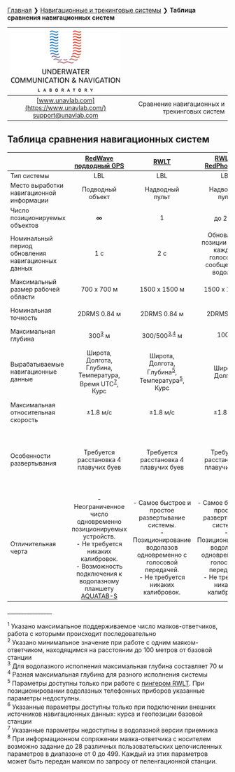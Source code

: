 [Главная](/README_RU) ❯ [Навигационные и трекинговые системы](/navigation_and_tracking_systems_ru) ❯ **Таблица сравнения навигационных систем**

<div style="page-break-after: always;"></div>

| ![logo](/documentation/sm_logo.png) | |
| :---: | ---: |
| [www.unavlab.com](https://www.unavlab.com/) <br/> [support@unavlab.com](mailto:support@unavlab.com) | Сравнение навигационных и трекинговых систем |

<div style="page-break-after: always;"></div>

## Таблица сравнения навигационных систем

|  | [RedWave подводный GPS](/documentation/RU/RedWAVE/RedWAVE_DataBrief_ru.md) | [RWLT](/documentation/RU/RWLT/RWLT_DataBrief_ru.md) | [RWLT](/documentation/RU/RWLT/RWLT_DataBrief_ru.md) + <br/> [RedPhone-DX](/documentation/RU/RedPhone/RedPhone_DX_Specification_ru.md) | [Zima2 USBL](/documentation/RU/Zima/Zima2_DataBrief_ru.md) | [uWave USBL](/documentation/RU/uWAVE/uWAVE_USBL_Modem_Specification_ru.md) | [WAYU](/documentation/RU/WAYU/WAYU_DataBrief_ru.md) | 
| :--- | :---: | :---: | :---: | :---: | :---: | :---: |
| Тип системы  | LBL | LBL | LBL | USBL | USBL | LBL |
| Место выработки навигационной информации | Подводный <br/> объект | Надводный <br/> пульт | Надводный <br/> пульт | Надводный <br/> пульт | Надводный <br/> пульт | Надводный <br/> пульт |
| Число позиционируемых объектов | **∞** | 1 | до 255<sup>[1](#footnote1)</sup> | до 16<sup>[1](#footnote1)</sup> | до 20<sup>[1](#footnote1)</sup> | 1 |
| Номинальный период обновления навигационных данных | 1 с | 2 с | Обновление позиции в конце каждого голосового сообщения от водолаза | ≥ 1<sup>[2](#footnote2)</sup> с | ≥ 3.6<sup>[2](#footnote2)</sup> c | 2 c |
| Максимальный размер рабочей области | 700 х 700 м | 1500 x 1500 м | 1500 x 1500 м | круг R = 3000 м | круг R = 1000 м | 300 x 300 м |
| Номинальная точность | 2DRMS 0.84 м | 2DRMS 0.84 м | 2DRMS 1.5 м | 1° (≈17 м на удалении 1000 м) | 2° (≈35 м на удалении 1000 м) | 2DRMS 1.48 м |
| Максимальная глубина | 300<sup>[3](#footnote3)</sup> м | 300/500<sup>[3](#footnote3)</sup><sup>,[4](#footnote4)</sup> м | 100 м | 300/350/1000<sup>[4](#footnote4)</sup> м | 300 м | 100 м |
| Вырабатываемые навигационные данные | Широта, <br/> Долгота, <br/> Глубина, <br/> Температура, <br/> Время UTC<sup>[7](#footnote7)</sup>, <br/> Курс | Широта, <br/> Долгота, <br/> Глубина<sup>[5](#footnote5)</sup>, <br/> Температура<sup>[5](#footnote5)</sup>, <br/> Курс | Широта, <br/> Долгота  | Дальность, <br/> Азимут, <br/> Глубина, <br/> Заряд батареи, <br/> Широта<sup>[5](#footnote5)</sup>, <br/> Долгота<sup>[6](#footnote6)</sup> | Дальность, <br/> Азимут, <br/> Глубина, <br/> Заряд батареи, <br/> Широта<sup>[6](#footnote6)</sup>, <br/> Долгота<sup>[6](#footnote6)</sup> | Широта, <br/> Долгота, <br/> Курс |
| Максимальная относительная скорость | ±1.8 м/с | ±1.8 м/с | ±1.8 м/с | ±2 м/с | ±1 м/с | ±2 м/с |
| Особенности развертывания | Требуется расстановка 4 плавучих буев | Требуется расстановка 4 плавучих буев | Требуется расстановка 4 плавучих буев | Требуется закрепление базовой станции на жесткой штанге и подключение внешнего GPS и компаса | Требуется закрепление базовой станции на жесткой штанге и подключение внешнего GPS и компаса | Требуется расстановка 4 плавучих буев |
| Отличительная черта | - Неограниченное число одновременно позиционируемых устройств.<br/> - Не требуется никаких калибровок. <br/> - Возможность подключения к водолазному планшету [AQUATAB-S](https://duslate.com/ru/products/aquatab-s/) | - Самое быстрое и простое развертывание системы. <br/> - Позиционирование водолазов одновременно с голосовой передачей. <br/> - Не требуется никаких калибровок. | - Самое быстрое и простое развертывание системы. <br/> - Позиционирование водолазов одновременно с голосовой передачей. <br/> - Не требуется никаких калибровок. | - Работа в автоматическом режиме. <br/> - Возможность передачи пользовательских телеметрических данных от маяка<sup>[8](#footnote8)</sup> | Двусторонняя передача данных | - Максимально доступное решение для любительского применения. <br/> - Не требуется никаких калибровок. |

<div style="page-break-after: always;"></div>
________________  

<a name="footnote1"><sup>1</sup></a> Указано максимальное поддерживаемое число маяков-ответчиков, работа с которыми происходит последовательно  
<a name="footnote2"><sup>2</sup></a> Указано минимальное значение при работе с одним маяком-ответчиком, находящимся на расстоянии до 100 метров от базовой станции  
<a name="footnote3"><sup>3</sup></a> Для водолазного исполнения максимальная глубина составляет 70 м  
<a name="footnote4"><sup>4</sup></a> Разная максимальная глубина для разного исполнения системы  
<a name="footnote5"><sup>5</sup></a> Параметры доступны только при работе с [пингером RWLT](/documentation/RU/RWLT/RWLT_Pinger_Specification_ru.md). При позиционировании водолазных телефонных приборов указанные параметры недоступны.  
<a name="footnote6"><sup>6</sup></a> Указанные параметры доступны только при подключении внешних источников навигационных данных: курса и геопозиции базовой станции   
<a name="footnote7"><sup>7</sup></a> Указанные параметры недоступны в водолазной версии приемника  
<a name="footnote8"><sup>8</sup></a> При информационном сопряжении маяка-ответчика с носителем возможно задание до 28 различных пользовательских целочисленных параметров в диапазоне от 0 до 499. Каждый из этих параметров может быть передан маяком по запросу от пеленгационной станции.   
  
<div style="page-break-after: always;"></div>
